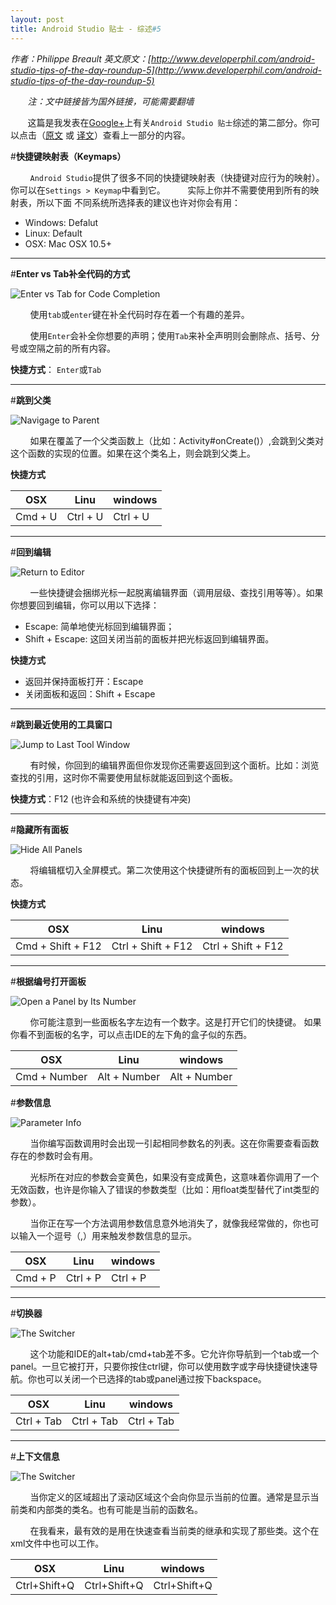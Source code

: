 ```yaml
---
layout: post
title: Android Studio 贴士 - 综述#5
---
```

*作者：Philippe Breault  英文原文：[http://www.developerphil.com/android-studio-tips-of-the-day-roundup-5](http://www.developerphil.com/android-studio-tips-of-the-day-roundup-5)*

*&#160;&#160;&#160;&#160;&#160;&#160;&#160;注：文中链接皆为国外链接，可能需要翻墙*

&#160;&#160;&#160;&#160;&#160;&#160;&#160;这篇是我发表在[Google+](https://plus.google.com/+PhilippeBreault/)上有关`Android Studio 贴士`综述的第二部分。你可以点击（[原文](http://www.developerphil.com/android-studio-tips-of-the-day-roundup-1/) 或 [译文](http://jackie880823.github.io/2015/12/26/Android%20Studio%20Tips%20Of%20the%20Day%20-%20Roundup%20%231/)）查看上一部分的内容。


#**快捷键映射表（Keymaps）**

&#160;&#160;&#160;&#160;&#160;&#160;&#160;&#160;`Android Studio`提供了很多不同的快捷键映射表（快捷键对应行为的映射）。你可以在`Settings > Keymap`中看到它。
&#160;&#160;&#160;&#160;&#160;&#160;&#160;&#160;实际上你并不需要使用到所有的映射表，所以下面
不同系统所选择表的建议也许对你会有用：

* Windows: Defalut
* Linux: Default
* OSX: Mac OSX 10.5+

---

#**Enter vs Tab补全代码的方式**

![Enter vs Tab for Code Completion](https://github.com/Jackie880823/Jackie880823.github.io/blob/master/img/android-studio-tips-of-the-day-roundup-5/45-codecompletionentertab.gif?raw=true)

&#160;&#160;&#160;&#160;&#160;&#160;&#160;&#160;使用`tab`或`enter`键在补全代码时存在着一个有趣的差异。

&#160;&#160;&#160;&#160;&#160;&#160;&#160;&#160;使用`Enter`会补全你想要的声明；使用`Tab`来补全声明则会删除点、括号、分号或空隔之前的所有内容。

**快捷方式**： `Enter`或`Tab`

---

#**跳到父类**

![Navigage to Parent](https://github.com/Jackie880823/Jackie880823.github.io/blob/master/img/android-studio-tips-of-the-day-roundup-5/39-navigatetoparent.gif?raw=true)

&#160;&#160;&#160;&#160;&#160;&#160;&#160;&#160;如果在覆盖了一个父类函数上（比如：Activity#onCreate()）,会跳到父类对这个函数的实现的位置。如果在这个类名上，则会跳到父类上。

**快捷方式**

|   OSX   |    Linu  |  windows |
|---------|----------|----------|
| Cmd + U | Ctrl + U | Ctrl + U |

---

#**回到编辑**

![Return to Editor](https://github.com/Jackie880823/Jackie880823.github.io/blob/master/img/android-studio-tips-of-the-day-roundup-5/40-returntoeditor.gif?raw=true)

&#160;&#160;&#160;&#160;&#160;&#160;&#160;&#160;一些快捷键会捆绑光标一起脱离编辑界面（调用层级、查找引用等等）。如果你想要回到编辑，你可以用以下选择：

* Escape: 简单地使光标回到编辑界面；
* Shift + Escape: 这回关闭当前的面板并把光标返回到编辑界面。

**快捷方式**

* 返回并保持面板打开：Escape
* 关闭面板和返回：Shift + Escape

---

#**跳到最近使用的工具窗口**

![Jump to Last Tool Window](https://github.com/Jackie880823/Jackie880823.github.io/blob/master/img/android-studio-tips-of-the-day-roundup-5/41-lasttoolwindow.gif?raw=true)

&#160;&#160;&#160;&#160;&#160;&#160;&#160;&#160;有时候，你回到的编辑界面但你发现你还需要返回到这个面析。比如：浏览查找的引用，这时你不需要使用鼠标就能返回到这个面板。

**快捷方式**：F12 (也许会和系统的快捷键有冲突)

---

#**隐藏所有面板**

![Hide All Panels](https://github.com/Jackie880823/Jackie880823.github.io/blob/master/img/android-studio-tips-of-the-day-roundup-5/42-hideallwindows.gif?raw=true)

&#160;&#160;&#160;&#160;&#160;&#160;&#160;&#160;将编辑框切入全屏模式。第二次使用这个快捷键所有的面板回到上一次的状态。

**快捷方式**

|   OSX   |    Linu  |  windows |
|---------|----------|----------|
| Cmd + Shift + F12 | Ctrl + Shift + F12 | Ctrl + Shift + F12 |

---

#**根据编号打开面板**

![Open a Panel by Its Number](https://github.com/Jackie880823/Jackie880823.github.io/blob/master/img/android-studio-tips-of-the-day-roundup-5/43-openpanelbynumber.gif?raw=true)

&#160;&#160;&#160;&#160;&#160;&#160;&#160;&#160;你可能注意到一些面板名字左边有一个数字。这是打开它们的快捷键。 如果你看不到面板的名字，可以点击IDE的左下角的盒子似的东西。

|      OSX     |      Linu    |    windows   |
|--------------|--------------|--------------|
| Cmd + Number | Alt + Number | Alt + Number |

#**参数信息**

![Parameter Info](https://github.com/Jackie880823/Jackie880823.github.io/blob/master/img/android-studio-tips-of-the-day-roundup-5/44-parameterinfo.gif?raw=true)

&#160;&#160;&#160;&#160;&#160;&#160;&#160;&#160;当你编写函数调用时会出现一引起相同参数名的列表。这在你需要查看函数存在的参数时会有用。

&#160;&#160;&#160;&#160;&#160;&#160;&#160;&#160;光标所在对应的参数会变黄色，如果没有变成黄色，这意味着你调用了一个无效函数，也许是你输入了错误的参数类型（比如：用float类型替代了int类型的参数）。

&#160;&#160;&#160;&#160;&#160;&#160;&#160;&#160;当你正在写一个方法调用参数信息意外地消失了，就像我经常做的，你也可以输入一个逗号（,）用来触发参数信息的显示。

|      OSX     |      Linu    |    windows   |
|--------------|--------------|--------------|
| Cmd + P | Ctrl + P | Ctrl + P |

---

#**切换器**

![The Switcher](https://github.com/Jackie880823/Jackie880823.github.io/blob/master/img/android-studio-tips-of-the-day-roundup-5/46-switcher.gif?raw=true)

&#160;&#160;&#160;&#160;&#160;&#160;&#160;&#160;这个功能和IDE的alt+tab/cmd+tab差不多。它允许你导航到一个tab或一个panel。一旦它被打开，只要你按住ctrl键，你可以使用数字或字母快捷键快速导航。你也可以关闭一个已选择的tab或panel通过按下backspace。

|      OSX     |      Linu    |    windows   |
|--------------|--------------|--------------|
| Ctrl + Tab | Ctrl + Tab | Ctrl + Tab |

---
#**上下文信息**

![The Switcher](https://github.com/Jackie880823/Jackie880823.github.io/blob/master/img/android-studio-tips-of-the-day-roundup-5/47-contextinfo.gif?raw=true)

&#160;&#160;&#160;&#160;&#160;&#160;&#160;&#160;当你定义的区域超出了滚动区域这个会向你显示当前的位置。通常是显示当前类和内部类的类名。也有可能是当前的函数名。

&#160;&#160;&#160;&#160;&#160;&#160;&#160;&#160;在我看来，最有效的是用在快速查看当前类的继承和实现了那些类。这个在xml文件中也可以工作。

|      OSX     |      Linu    |    windows   |
|--------------|--------------|--------------|
| Ctrl+Shift+Q | Ctrl+Shift+Q | Ctrl+Shift+Q |










